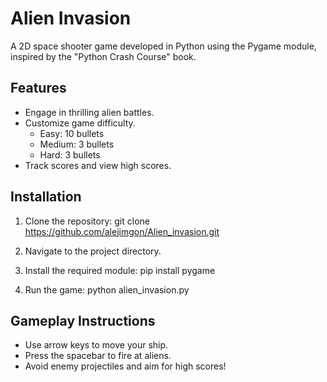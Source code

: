 # Alien Invasion

A 2D space shooter game developed in Python using the Pygame module, inspired by the "Python Crash Course" book.

## Features
- Engage in thrilling alien battles.
- Customize game difficulty.
    - Easy: 10 bullets
    - Medium: 3 bullets
    - Hard: 3 bullets
- Track scores and view high scores.

## Installation

1. Clone the repository:
   git clone https://github.com/alejimgon/Alien_invasion.git

2. Navigate to the project directory.

3. Install the required module:
    pip install pygame

4. Run the game:
    python alien_invasion.py

## Gameplay Instructions
- Use arrow keys to move your ship.
- Press the spacebar to fire at aliens.
- Avoid enemy projectiles and aim for high scores!
